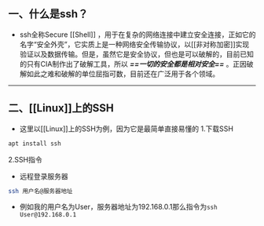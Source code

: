 ## 一、什么是ssh？
- ssh全称Secure [[Shell]] ，用于在复杂的网络连接中建立安全连接，正如它的名字“安全外壳”，它实质上是一种网络安全传输协议，以[[非对称加密]]实现验证以及数据传输。但是，虽然它是安全协议，但也是可以破解的，目前已知的只有CIA制作出了破解工具，所以 ***==一切的安全都是相对安全==*** 。正因破解如此之难和破解的单位屈指可数，目前还在广泛用于各个领域。
----

## 二、[[Linux]]上的SSH
- 这里以[[Linux]]上的SSH为例，因为它是最简单直接易懂的
1.下载SSH
```sh
apt install ssh
```
2.SSH指令 
- 远程登录服务器
```sh
ssh 用户名@服务器地址
```
- 例如我的用户名为User，服务器地址为192.168.0.1那么指令为```ssh User@192.168.0.1```

